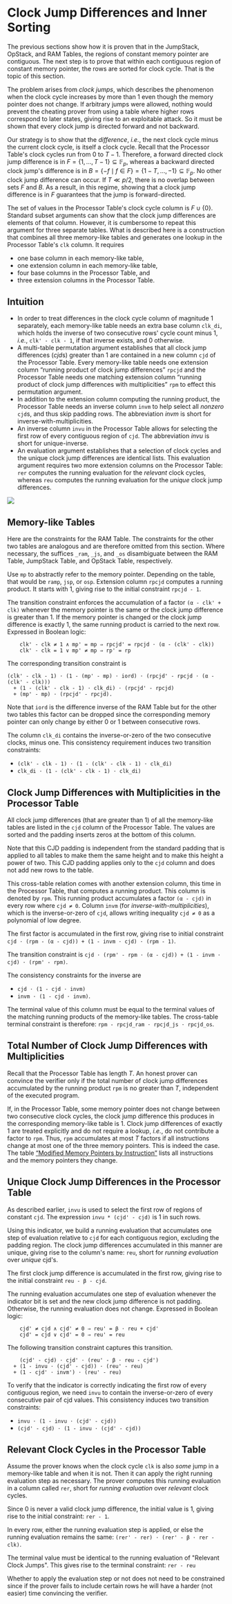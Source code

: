 # Clock Jump Differences and Inner Sorting

The previous sections show how it is proven that in the JumpStack, OpStack, and RAM Tables, the regions of constant memory pointer are contiguous. The next step is to prove that within each contiguous region of constant memory pointer, the rows are sorted for clock cycle. That is the topic of this section.

The problem arises from *clock jumps*, which describes the phenomenon when the clock cycle increases by more than 1 even though the memory pointer does not change.
If arbitrary jumps were allowed, nothing would prevent the cheating prover from using a table where higher rows correspond to later states, giving rise to an exploitable attack.
So it must be shown that every clock jump is directed forward and not backward.

Our strategy is to show that the *difference*, *i.e.*, the next clock cycle minus the current clock cycle, is itself a clock cycle.
Recall that the Processor Table's clock cycles run from 0 to $T-1$.
Therefore, a forward directed clock jump difference is in $F = \lbrace 1, \dots, T - 1 \rbrace \subseteq \mathbb{F}_p$, whereas a backward directed clock jump's difference is in $B = \lbrace -f \mid f \in F \rbrace = \lbrace 1 - T, \dots, -1 \rbrace \subseteq \mathbb{F}_p$.
No other clock jump difference can occur.
If $T \ll p/2$, there is no overlap between sets $F$ and $B$.
As a result, in this regime, showing that a clock jump difference is in $F$ guarantees that the jump is forward-directed.

The set of values in the Processor Table's clock cycle column is $F \cup \lbrace 0 \rbrace$.
Standard subset arguments can show that the clock jump differences are elements of that column.
However, it is cumbersome to repeat this argument for three separate tables. What is described here is a construction that combines all three memory-like tables and generates one lookup in the Processor Table's `clk` column. It requires

 - one base column in each memory-like table,
 - one extension column in each memory-like table,
 - four base columns in the Processor Table, and
 - three extension columns in the Processor Table.

## Intuition

 - In order to treat differences in the clock cycle column of magnitude 1 separately, each memory-like table needs an extra base column `clk_di`, which holds the inverse of two consecutive rows' cycle count minus 1, *i.e.*, `clk' - clk - 1`, if that inverse exists, and 0 otherwise.
 - A multi-table permutation argument establishes that all clock jump differences (*cjd*s) greater than 1 are contained in a new column `cjd` of the Processor Table.
 Every memory-like table needs one extension column “running product of clock jump differences” `rpcjd` and the Processor Table needs one matching extension column “running product of clock jump differences with multiplicities” `rpm` to effect this permutation argument.
 - In addition to the extension column computing the running product, the Processor Table needs an inverse column `invm` to help select all *nonzero* `cjd`s, and thus skip padding rows. The abbreviation *invm* is short for inverse-with-multiplicities.
 - An inverse column `invu` in the Processor Table allows for selecting the first row of every contiguous region of `cjd`.
 The abbreviation *invu* is short for unique-inverse.
 - An evaluation argument establishes that a selection of clock cycles and the unique clock jump differences are identical lists.
 This evaluation argument requires two more extension columns on the Processor Table: `rer` computes the running evaluation for the *relevant* clock cycles, whereas `reu` computes the running evaluation for the *unique* clock jump differences.

![](img/cjd-relations-diagram.svg)

## Memory-like Tables

Here are the constraints for the RAM Table. The constraints for the other two tables are analogous and are therefore omitted from this section. Where necessary, the suffices `_ram`, `_js`, and `_os` disambiguate between the RAM Table, JumpStack Table, and OpStack Table, respectively.

Use `mp` to abstractly refer to the memory pointer. Depending on the table, that would be `ramp`, `jsp`, or `osp`. Extension column `rpcjd` computes a running product. It starts with 1, giving rise to the initial constraint `rpcjd - 1`.

The transition constraint enforces the accumulation of a factor `(α - clk' + clk)` whenever the memory pointer is the same or the clock jump difference is greater than 1.
If the memory pointer is changed or the clock jump difference is exactly 1, the same running product is carried to the next row.
Expressed in Boolean logic:

```
    clk' - clk ≠ 1 ∧ mp' = mp ⇒ rpcjd' = rpcjd ⋅ (α - (clk' - clk))
    clk' - clk = 1 ∨ mp' ≠ mp ⇒ rp' = rp
```

The corresponding transition constraint is

```
(clk' - clk - 1) ⋅ (1 - (mp' - mp) ⋅ iord) ⋅ (rpcjd' - rpcjd ⋅ (α - (clk' - clk)))
  + (1 - (clk' - clk - 1) ⋅ clk_di) ⋅ (rpcjd' - rpcjd)
  + (mp' - mp) ⋅ (rpcjd' - rpcjd).
```

Note that `iord` is the difference inverse of the RAM Table but for the other two tables this factor can be dropped since the corresponding memory pointer can only change by either 0 or 1 between consecutive rows.

The column `clk_di` contains the inverse-or-zero of the two consecutive clocks, minus one.
This consistency requirement induces two transition constraints:

 - `(clk' - clk - 1) ⋅ (1 - (clk' - clk - 1) ⋅ clk_di)`
 - `clk_di ⋅ (1 - (clk' - clk - 1) ⋅ clk_di)`

## Clock Jump Differences with Multiplicities in the Processor Table

All clock jump differences (that are greater than 1) of all the memory-like tables are listed in the `cjd` column of the Processor Table.
The values are sorted and the padding inserts zeros at the bottom of this column.

Note that this CJD padding is independent from the standard padding that is applied to all tables to make them the same height and to make this height a power of two. This CJD padding applies only to the `cjd` column and does not add new rows to the table.

This cross-table relation comes with another extension column, this time in the Processor Table, that computes a running product. This column is denoted by `rpm`.
This running product accumulates a factor `(α - cjd)` in every row where `cjd ≠ 0`.
Column `invm` (for *inverse-with-multiplicities*), which is the inverse-or-zero of `cjd`, allows writing inequality `cjd ≠ 0` as a polynomial of low degree.

The first factor is accumulated in the first row, giving rise to initial constraint `cjd ⋅ (rpm - (α - cjd)) + (1 - invm ⋅ cjd) ⋅ (rpm - 1)`.

The transition constraint is `cjd ⋅ (rpm' - rpm ⋅ (α - cjd)) + (1 - invm ⋅ cjd) ⋅ (rpm' - rpm)`.

The consistency constraints for the inverse are

 - `cjd ⋅ (1 - cjd ⋅ invm)`
 - `invm ⋅ (1 - cjd ⋅ invm)`.

The terminal value of this column must be equal to the terminal values of the matching running products of the memory-like tables. The cross-table terminal constraint is therefore: `rpm - rpcjd_ram ⋅ rpcjd_js ⋅ rpcjd_os`.

## Total Number of Clock Jump Differences with Multiplicities

Recall that the Processor Table has length $T$.
An honest prover can convince the verifier only if the total number of clock jump differences accumulated by the running product `rpm` is no greater than $T$, independent of the executed program.

If, in the Processor Table, some memory pointer does not change between two consecutive clock cycles, the clock jump difference this produces in the corresponding memory-like table is 1.
Clock jump differences of exactly 1 are treated explicitly and do not require a lookup, *i.e.*, do not contribute a factor to `rpm`.
Thus, `rpm` accumulates at most $T$ factors if all instructions change at most one of the three memory pointers.
This is indeed the case.
The table [“Modified Memory Pointers by Instruction”](modified-memory-pointers-by-instruction.md) lists all instructions and the memory pointers they change.

## Unique Clock Jump Differences in the Processor Table

As described earlier, `invu` is used to select the first row of regions of constant `cjd`. The expression `invu * (cjd' - cjd)` is 1 in such rows.

Using this indicator, we build a running evaluation that accumulates one step of evaluation relative to `cjd` for each contiguous region, excluding the padding region. The clock jump differences accumulated in this manner are unique, giving rise to the column's name: `reu`, short for *running evaluation* over *unique* cjd's.

The first clock jump difference is accumulated in the first row, giving rise to the initial constraint `reu - β - cjd`.

The running evaluation accumulates one step of evaluation whenever the indicator bit is set and the new clock jump difference is not padding.
Otherwise, the running evaluation does not change.
Expressed in Boolean logic:

```
    cjd' ≠ cjd ∧ cjd' ≠ 0 ⇒ reu' = β ⋅ reu + cjd'
    cjd' = cjd ∨ cjd' = 0 ⇒ reu' = reu
```

The following transition constraint captures this transition.

```
    (cjd' - cjd) ⋅ cjd' ⋅ (reu' - β ⋅ reu - cjd')
  + (1 - invu ⋅ (cjd' - cjd)) ⋅ (reu' - reu)
  + (1 - cjd' ⋅ invm') ⋅ (reu' - reu)
```

To verify that the indicator is correctly indicating the first row of every contiguous region, we need `invu` to contain the inverse-or-zero of every consecutive pair of $\mathsf{cjd}$ values. This consistency induces two transition constraints:

 - `invu ⋅ (1 - invu ⋅ (cjd' - cjd))`
 - `(cjd' - cjd) ⋅ (1 - invu ⋅ (cjd' - cjd))`

## Relevant Clock Cycles in the Processor Table

Assume the prover knows when the clock cycle `clk` is also *some* jump in a memory-like table and when it is not. Then it can apply the right running evaluation step as necessary. The prover computes this running evaluation in a column called `rer`, short for *running evaluation* over *relevant* clock cycles.

Since 0 is never a valid clock jump difference, the initial value is 1, giving rise to the initial constraint: `rer - 1`.

In every row, either the running evaluation step is applied, or else the running evaluation remains the same: `(rer' - rer) ⋅ (rer' - β ⋅ rer - clk)`.

The terminal value must be identical to the running evaluation of "Relevant Clock Jumps". This gives rise to the terminal constraint:  `rer - reu`

Whether to apply the evaluation step or not does not need to be constrained since if the prover fails to include certain rows he will have a harder (not easier) time convincing the verifier.
